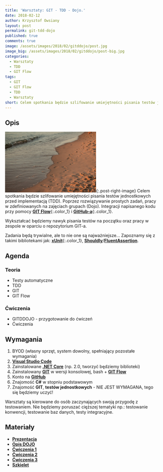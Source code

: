 ```yaml
---
title: 'Warsztaty: GIT - TDD - Dojo.'
date: 2018-02-12
author: Krzysztof Owsiany
layout: post
permalink: git-tdd-dojo
published: true
comments: true        
image: /assets/images/2018/02/gitddojo/post.jpg
image_big: /assets/images/2018/02/gitddojo/post-big.jpg
categories:
  - Warsztaty
  - TDD
  - GIT Flow
tags:
  - GIT
  - GIT Flow
  - TDD
  - Warsztaty
short: Celem spotkania będzie szlifowanie umiejętności pisania testów jednostkowych przed implementacją (TDD). Poprzez rozwiązywanie prostych zadań, pracy w zdefiniowanych na zajęciach grupach (Dojo). Integracji napisanego kodu przy pomocy GIT Flow i GitHub-a. 
---
```

## Opis
[![Warsztaty GIT - TDD - Dojo][post]][post-big]{:.post-right-image}
Celem spotkania będzie szlifowanie umiejętności pisania testów jednostkowych przed implementacją (TDD). Poprzez rozwiązywanie prostych zadań, pracy w zdefiniowanych na zajęciach grupach (Dojo). Integracji napisanego kodu przy pomocy **[GIT Flow]**{:.color_1} i **[GitHub-a]**{:.color_1}. 

Wykształcać będziemy nawyk pisania testów na początku oraz pracy w zespole w oparciu o repozytorium GIT-a.

Zadania będą trywialne, ale to nie one są najważniejsze...
Zapoznamy się z takimi bibliotekami jak: **[xUnit]**{:.color_1}, **[Shouldly]**/**[FluentAssertion]**.

## Agenda

### Teoria
* Testy automatyczne
* TDD
* GIT
* GIT Flow

### Ćwiczenia

* GITDDOJO - przygotowanie do ćwiczeń
* Ćwiczenia

## Wymagania
1. BYOD (własny sprzęt, system dowolny, spełniający pozostałe wymagania)
2. **[Visual Studio Code]**
3. Zainstalowane **[.NET Core]** (np. 2.0, tworzyć będziemy biblioteki)
4. Zainstalowany **[GIT]** w wersji konsolowej, bash + **[GIT Flow]**
5. Konto na **[GitHub]**
6. Znajomość **C#** w stopniu podstawowym
7. Znajomość **GIT**, **testów jednostkowych** - NIE JEST WYMAGANA, tego się będziemy uczyć!

Warsztaty są kierowane do osób zaczynających swoją przygodę z testowaniem. Nie będziemy poruszać cięższej tematyki np.: testowanie konwencji, testowanie baz danych, testy integracyjne.

## Materiały

* **[Prezentacja]**
* **[Opis DOJO]**
* **[Ćwiczenia 1]**
* **[Ćwiczenia 2]**
* **[Ćwiczenia 3]**
* **[Szkielet]**


[Prezentacja]: /assets/workshops/gitddojo/GITDDOJO_prezentacja.pdf
[Opis DOJO]: /assets/workshops/gitddojo/GITDDOJO_warsztaty_opis.pdf
[Ćwiczenia 1]: /assets/workshops/gitddojo/tdd_excercises_part_1.pdf
[Ćwiczenia 2]: /assets/workshops/gitddojo/tdd_excercises_part_2.pdf
[Ćwiczenia 3]: /assets/workshops/gitddojo/tdd_excercises_part_3.pdf
[Szkielet]: /assets/workshops/gitddojo/xunit_fixture_names.pdf


[Visual Studio Code]: https://code.visualstudio.com/
[.NET Core]: https://www.microsoft.com/net/learn/get-started/windows
[GIT]: https://git-scm.com/
[GitHub]: https://github.com/
[GitHub-a]: https://github.com/
[GIT Flow]: https://danielkummer.github.io/git-flow-cheatsheet/
[xUnit]: https://xunit.github.io/
[Shouldly]: http://docs.shouldly-lib.net/
[FluentAssertion]: http://fluentassertions.com/

[post]: /assets/images/2018/02/gitddojo/post.jpg
[post-big]: /assets/images/2018/02/gitddojol/post-big.jpg

[image1]: /assets/images/2018/02/gitddojo/image1.jpg
[image1-big]: /assets/images/2018/02/gitddojo/image1-big.jpg